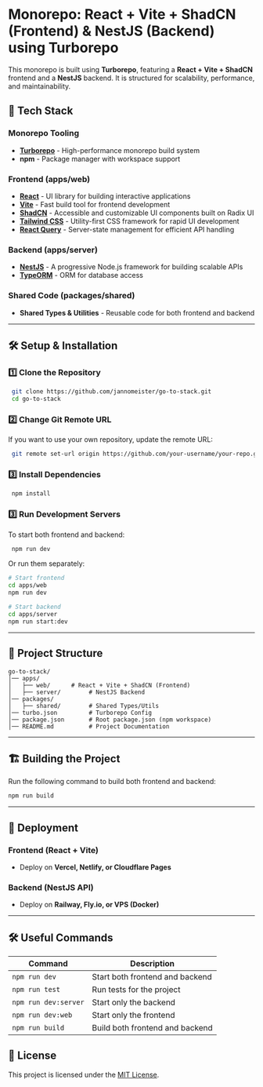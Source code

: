 # Monorepo: React + Vite + ShadCN (Frontend) & NestJS (Backend) using Turborepo

This monorepo is built using **Turborepo**, featuring a **React + Vite + ShadCN** frontend and a **NestJS** backend. It is structured for scalability, performance, and maintainability.

## 🚀 Tech Stack

### **Monorepo Tooling**

- **[Turborepo](https://turbo.build/)** - High-performance monorepo build system
- **npm** - Package manager with workspace support

### **Frontend (apps/web)**

- **[React](https://react.dev/)** - UI library for building interactive applications
- **[Vite](https://vitejs.dev/)** - Fast build tool for frontend development
- **[ShadCN](https://ui.shadcn.com/)** - Accessible and customizable UI components built on Radix UI
- **[Tailwind CSS](https://tailwindcss.com/)** - Utility-first CSS framework for rapid UI development
- **[React Query](https://tanstack.com/query)** - Server-state management for efficient API handling

### **Backend (apps/server)**

- **[NestJS](https://nestjs.com/)** - A progressive Node.js framework for building scalable APIs
- **[TypeORM](https://typeorm.io/)** - ORM for database access

### **Shared Code (packages/shared)**

- **Shared Types & Utilities** - Reusable code for both frontend and backend

---

## 🛠️ Setup & Installation

### 1️⃣ **Clone the Repository**

```sh
 git clone https://github.com/jannomeister/go-to-stack.git
 cd go-to-stack
```

### 2️⃣ **Change Git Remote URL**

If you want to use your own repository, update the remote URL:

```sh
 git remote set-url origin https://github.com/your-username/your-repo.git
```

### 3️⃣ **Install Dependencies**

```sh
 npm install
```

### 3️⃣ **Run Development Servers**

To start both frontend and backend:

```sh
 npm run dev
```

Or run them separately:

```sh
# Start frontend
cd apps/web
npm run dev

# Start backend
cd apps/server
npm run start:dev
```

---

## 📂 Project Structure

```
go-to-stack/
│── apps/
│   ├── web/      # React + Vite + ShadCN (Frontend)
│   ├── server/        # NestJS Backend
│── packages/
│   ├── shared/        # Shared Types/Utils
│── turbo.json         # Turborepo Config
│── package.json       # Root package.json (npm workspace)
│── README.md          # Project Documentation
```

---

## 🏗️ Building the Project

Run the following command to build both frontend and backend:

```sh
npm run build
```

---

## 🚀 Deployment

### **Frontend (React + Vite)**

- Deploy on **Vercel, Netlify, or Cloudflare Pages**

### **Backend (NestJS API)**

- Deploy on **Railway, Fly.io, or VPS (Docker)**

---

## 🛠️ Useful Commands

| Command              | Description                     |
| -------------------- | ------------------------------- |
| `npm run dev`        | Start both frontend and backend |
| `npm run test`       | Run tests for the project       |
| `npm run dev:server` | Start only the backend          |
| `npm run dev:web`    | Start only the frontend         |
| `npm run build`      | Build both frontend and backend |

## 📜 License

This project is licensed under the [MIT License](LICENSE).
